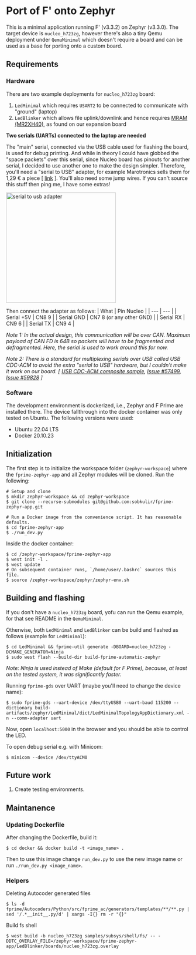 # Port of F' onto Zephyr

This is a minimal application running F' (v3.3.2) on Zephyr (v3.3.0). The target device is `nucleo_h723zg`, however there's also a tiny Qemu deployment under `QemuMinimal` which doesn't require a board and can be used as a base for porting onto a custom board.

## Requirements
### Hardware

There are two example deployments for `nucleo_h723zg` board:
1. `LedMinimal` which requires `USART2` to be connected to communicate with "ground" (laptop)
2. `LedBlinker` which allows file uplink/downlink and hence requires [MRAM (MR2XH40)](https://wiki.berkayisik.com/projects/software/zephyr/mram), as found on our expansion board

**Two serials (UARTs) connected to the laptop are needed**

The "main" serial, connected via the USB cable used for flashing the board, is used for debug printing.
And while in theory I could have globbed the "space packets" over this serial, since Nucleo board has pinouts for another serial, I decided to use another one to make the design simpler. Therefore, you'll need a "serial to USB" adapter, for example Marotronics sells them for 1,29 € a piece [ [link](https://www.marotronics.de/RS232-USB-Adapter-IC-PL2303HX-33V-5V-TTL-serial-level-for-Arduino) ]. You'll also need some jump wires. If you can't source this stuff then ping me, I have some extras!

<p align="left" width="100%">
  <img src="https://github.com/sobkulir/fprime-zephyr-app/assets/14258647/4cdbc03d-04ad-406c-810a-3dbcc3fc4314" alt="serial to usb adapter" width="300px"/>

</p>

Then connect the adapter as follows:
| What | Pin Nucleo |
| --- | --- |
| Serial +5V | CN8 9 |
| Serial GND | CN7 8 (or any other GND) |
| Serial RX | CN9 6 |
| Serial TX | CN9 4 |

*Note 1: In the actual design, this communication will be over CAN. Maximum payload of CAN FD is 64B so packets will have to be fragmented and defragmented. Here, the serial is used to work around this for now.*

*Note 2: There is a standard for multiplexing serials over USB called USB CDC-ACM to avoid the extra "serial to USB" hardware, but I couldn't make it work on our board. [ [USB CDC-ACM composite sample](https://docs.zephyrproject.org/latest/samples/subsys/usb/cdc_acm_composite/README.html), [Issue #57499](https://github.com/zephyrproject-rtos/zephyr/issues/57499), [Issue #59828](https://github.com/zephyrproject-rtos/zephyr/issues/59828) ]*

### Software

The development environment is dockerized, i.e., Zephyr and F Prime are installed there. The device fallthrough into the docker container was only tested on Ubuntu. The following versions were used:
* Ubuntu 22.04 LTS
* Docker 20.10.23

## Initialization

The first step is to initialize the workspace folder (`zephyr-workspace`) where
the ``fprime-zephyr-app`` and all Zephyr modules will be cloned. Run the following:

```shell
# Setup and clone
$ mkdir zephyr-workspace && cd zephyr-workspace
$ git clone --recurse-submodules git@github.com:sobkulir/fprime-zephyr-app.git

# Run a Docker image from the convenience script. It has reasonable defaults.
$ cd fprime-zephyr-app
$ ./run_dev.py
```

Inside the docker container:
```shell
$ cd /zephyr-workspace/fprime-zephyr-app
$ west init -l .
$ west update
# On subsequent container runs, `/home/user/.bashrc` sources this file. 
$ source /zephyr-workspace/zephyr/zephyr-env.sh
```

## Building and flashing
If you don't have a `nucleo_h723zg` board, yofu can run the Qemu example, for that see README in the `QemuMinimal`.

Otherwise, both `LedMinimal` and `LedBlinker` can be build and flashed as follows (example for `LedMinimal`):
```shell
$ cd LedMinimal && fprime-util generate -DBOARD=nucleo_h723zg -DCMAKE_GENERATOR=Ninja
$ sudo west flash --build-dir build-fprime-automatic-zephyr
```

*Note: Ninja is used instead of Make (default for F Prime), because, at least on the tested system, it was significantly faster.*

Running `fprime-gds` over UART (maybe you'll need to change the device name):
```shell
$ sudo fprime-gds --uart-device /dev/ttyUSB0 --uart-baud 115200 --dictionary build-artifacts/zephyr/LedMinimal/dict/LedMinimalTopologyAppDictionary.xml -n --comm-adapter uart
```

Now, open `localhost:5000` in the browser and you should be able to control the LED.

To open debug serial e.g. with Minicom:
```shell
$ minicom --device /dev/ttyACM0
```

## Future work
1. Create testing environments. 

## Maintanence

### Updating Dockerfile
After changing the Dockerfile, build it:

```shell
$ cd docker && docker build -t <image_name> .
```

Then to use this image change `run_dev.py` to use the new image name or run `./run_dev.py <image_name>`.

### Helpers

Deleting Autocoder generated files

```shell
$ ls -d fprime/Autocoders/Python/src/fprime_ac/generators/templates/**/**.py | sed '/.*__init__.py/d' | xargs -I{} rm -r "{}"
```

Build fs shell

```shell
$ west build -b nucleo_h723zg samples/subsys/shell/fs/ -- -DDTC_OVERLAY_FILE=/zephyr-workspace/fprime-zephyr-app/LedBlinker/boards/nucleo_h723zg.overlay
```
